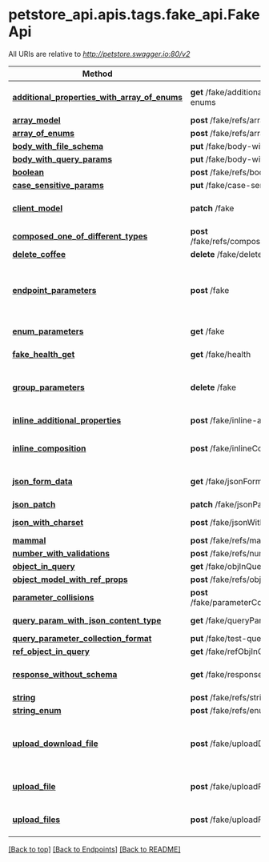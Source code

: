 <a name="top"></a>
# petstore_api.apis.tags.fake_api.FakeApi

All URIs are relative to *http://petstore.swagger.io:80/v2*

Method | HTTP request | Description
------------- | ------------- | -------------
[**additional_properties_with_array_of_enums**](fake_api/additional_properties_with_array_of_enums.md) | **get** /fake/additional-properties-with-array-of-enums | Additional Properties with Array of Enums
[**array_model**](fake_api/array_model.md) | **post** /fake/refs/arraymodel | 
[**array_of_enums**](fake_api/array_of_enums.md) | **post** /fake/refs/array-of-enums | Array of Enums
[**body_with_file_schema**](fake_api/body_with_file_schema.md) | **put** /fake/body-with-file-schema | 
[**body_with_query_params**](fake_api/body_with_query_params.md) | **put** /fake/body-with-query-params | 
[**boolean**](fake_api/boolean.md) | **post** /fake/refs/boolean | 
[**case_sensitive_params**](fake_api/case_sensitive_params.md) | **put** /fake/case-sensitive-params | 
[**client_model**](fake_api/client_model.md) | **patch** /fake | To test \&quot;client\&quot; model
[**composed_one_of_different_types**](fake_api/composed_one_of_different_types.md) | **post** /fake/refs/composed_one_of_number_with_validations | 
[**delete_coffee**](fake_api/delete_coffee.md) | **delete** /fake/deleteCoffee/{id} | Delete coffee
[**endpoint_parameters**](fake_api/endpoint_parameters.md) | **post** /fake | Fake endpoint for testing various parameters 假端點 偽のエンドポイント 가짜 엔드 포인트 
[**enum_parameters**](fake_api/enum_parameters.md) | **get** /fake | To test enum parameters
[**fake_health_get**](fake_api/fake_health_get.md) | **get** /fake/health | Health check endpoint
[**group_parameters**](fake_api/group_parameters.md) | **delete** /fake | Fake endpoint to test group parameters (optional)
[**inline_additional_properties**](fake_api/inline_additional_properties.md) | **post** /fake/inline-additionalProperties | test inline additionalProperties
[**inline_composition**](fake_api/inline_composition.md) | **post** /fake/inlineComposition/ | testing composed schemas at inline locations
[**json_form_data**](fake_api/json_form_data.md) | **get** /fake/jsonFormData | test json serialization of form data
[**json_patch**](fake_api/json_patch.md) | **patch** /fake/jsonPatch | json patch
[**json_with_charset**](fake_api/json_with_charset.md) | **post** /fake/jsonWithCharset | json with charset tx and rx
[**mammal**](fake_api/mammal.md) | **post** /fake/refs/mammal | 
[**number_with_validations**](fake_api/number_with_validations.md) | **post** /fake/refs/number | 
[**object_in_query**](fake_api/object_in_query.md) | **get** /fake/objInQuery | user list
[**object_model_with_ref_props**](fake_api/object_model_with_ref_props.md) | **post** /fake/refs/object_model_with_ref_props | 
[**parameter_collisions**](fake_api/parameter_collisions.md) | **post** /fake/parameterCollisions/{1}/{aB}/{Ab}/{self}/{A-B}/ | parameter collision case
[**query_param_with_json_content_type**](fake_api/query_param_with_json_content_type.md) | **get** /fake/queryParamWithJsonContentType | query param with json content-type
[**query_parameter_collection_format**](fake_api/query_parameter_collection_format.md) | **put** /fake/test-query-paramters | 
[**ref_object_in_query**](fake_api/ref_object_in_query.md) | **get** /fake/refObjInQuery | user list
[**response_without_schema**](fake_api/response_without_schema.md) | **get** /fake/responseWithoutSchema | receives a response without schema
[**string**](fake_api/string.md) | **post** /fake/refs/string | 
[**string_enum**](fake_api/string_enum.md) | **post** /fake/refs/enum | 
[**upload_download_file**](fake_api/upload_download_file.md) | **post** /fake/uploadDownloadFile | uploads a file and downloads a file using application/octet-stream
[**upload_file**](fake_api/upload_file.md) | **post** /fake/uploadFile | uploads a file using multipart/form-data
[**upload_files**](fake_api/upload_files.md) | **post** /fake/uploadFiles | uploads files using multipart/form-data

[[Back to top]](#top) [[Back to Endpoints]](../../../README.md#Endpoints) [[Back to README]](../../../README.md)
